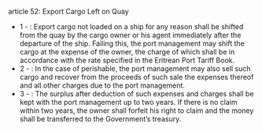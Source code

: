 article 52: Export Cargo Left on Quay

<ul>
			<li>1 - : Export cargo not loaded on a ship for any reason shall be shifted from the quay by the cargo owner or his agent immediately after the departure of the ship. Failing this, the port management may shift the cargo at the expense of the owner, the charge of which shall be in accordance with the rate specified in the Eritrean Port Tariff Book. <ul>
			</ul></li>			<li>2 - : In the case of perishable, the port management may also sell such cargo and recover from the proceeds of such sale the expenses thereof and all other charges due to the port management. <ul>
			</ul></li>			<li>3 - : The surplus after deduction of such expenses and charges shall be kept with the port management up to two years. If there is no claim within two years, the owner shall forfeit his right to claim and the money shall be transferred to the Government’s treasury. <ul>
			</ul></li></ul>